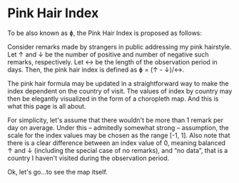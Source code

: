 # Pink Hair Index

To be also known as ɸ, the Pink Hair Index is proposed as follows:

Consider remarks made by strangers in public addressing my pink hairstyle.
Let ↑ and ↓ be the number of positive and number of negative such remarks, respectively.
Let ↔ be the length of the observation period in days.
Then, the pink hair index is defined as ɸ = (↑ - ↓)/↔.

The pink hair formula may be updated in a straightforward way to make the index dependent on the country of visit.
The values of index by country may then be elegantly visualized in the form of a choropleth map.
And this is what this page is all about.

For simplicity, let's assume that there wouldn't be more than 1 remark per day on average.
Under this – admitedly somewhat strong – assumption, the scale for the index values may be chosen as the range [-1, 1].
Also note that there is a clear difference between an index value of 0, meaning balanced ↑ and ↓ (including the special case of no remarks),
and “no data”, that is a country I haven't visited during the observation period.

Ok, let's go...to see the map itself.

